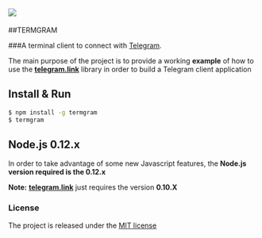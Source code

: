 # <img src="./termgram.png"/> 

##TERMGRAM

###A terminal client to connect with [Telegram](http://www.telegram.org).

The main purpose of the project is to provide a working **example** of 
how to use the [**telegram.link**](http://telegram.link) library in order to build a Telegram client application

## Install & Run

```bash
$ npm install -g termgram
$ termgram
```

## Node.js 0.12.x
In order to take advantage of some new Javascript features, the **Node.js version required is the 0.12.x**

**Note:** [**telegram.link**](http://telegram.link) just requires the version **0.10.X**

### License

The project is released under the [MIT license](./LICENSE) 

